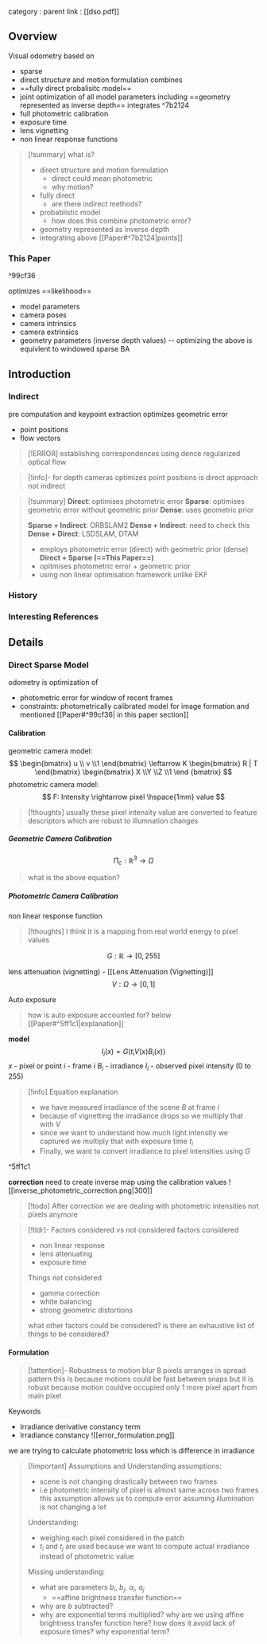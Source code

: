 category : 
parent link : [[dso.pdf]]

## Overview

Visual odometry based on 
- sparse 
- direct structure and motion formulation
combines 
- ==fully direct probalisitc model== 
- joint optimization of all model parameters including ==geometry represented as inverse depth==
integrates  ^7b2124
- full photometric calibration
- exposure time
- lens vignetting
- non linear response functions

>[!summary] what is?
>- direct structure and motion formulation
>	- direct could mean photometric
>	- why motion?
>- fully direct
>	- are there indirect methods?
>- probablistic model
>	- how does this combine photometric error?
>- geometry represented as inverse depth
>- integrating above [[Paper#^7b2124|points]]


### This Paper

^99cf36

optimizes ==likelihood==
- model parameters
- camera poses 
- camera intrinsics 
- camera extrinsics
- geometry parameters (inverse depth values)
-- optimizing the above is equivlent to windowed sparse BA

## Introduction

### Indirect
pre computation and keypoint extraction
optimizes geometric error 
- point positions
- flow vectors

>[!ERROR]
>establishing correspondences using dence regularized optical flow


>[!info]-
> for depth cameras optimizes point positions is direct approach not indirect

>[!summary]
>**Direct**: optimises photometric error
>**Sparse**: optimises geometric error without geometric prior
>**Dense**: uses geometric prior
>
>**Sparse + Indirect**: ORBSLAM2
>**Dense + Indirect**: need to check this 
>**Dense + Direct**: LSDSLAM, DTAM
>	- employs photometric error (direct)  with geometric prior (dense)
>**Direct + Sparse (==This Paper==)**
>	- opitmises photometric error + geometric prior
>	- using non linear optimisation framework unlike EKF


### History
### Interesting References
## Details 

### Direct Sparse Model
odometry is optimization of 
- photometric error for window of recent frames
- constraints: photometrically calibrated model for image formation and mentioned [[Paper#^99cf36| in this paper section]]

#### Calibration
geometric camera model: 
$$
\begin{bmatrix}
u \\ v \\1
\end{bmatrix}
\leftarrow
K 
\begin{bmatrix}
R | T
\end{bmatrix}
\begin{bmatrix}
X \\Y \\Z \\1
\end {bmatrix}
$$
photometric camera model:
$$
F: Intensity \rightarrow pixel \hspace{1mm} value
$$

>[!thoughts]
>usually these pixel intensity value are converted to feature descriptors which are robust to illumnation changes

##### Geometric Camera Calibration

$$
\Pi_{c} : \mathbb{R}^{3} \rightarrow \Omega
$$
> what is the above equation?

##### Photometric Camera Calibration
non linear response function
> [!thoughts]
	I think it is a mapping from real world energy to pixel values 

$$
G : \mathbb{R} \rightarrow [0,255]
$$

lens attenuation (vignetting) - [[Lens Attenuation (Vignetting)]]
$$
	V : \Omega \rightarrow [0,1]
$$

Auto exposure
>how is auto exposure accounted for?
below [[Paper#^5ff1c1|explanation]]

**model**
$$
I_{i}(x) = G(t_{i}V(x)B_{i}(x))
$$
$x$ - pixel or point
$i$ - frame i
$B_{i}$ - irradiance
$I_{i}$ - observed pixel intensity (0 to 255)

>[!info] Equation explanation
>- we have measured irradiance of the scene $B$ at frame $i$
>- because of vignetting the irradiance drops so we multiply that with $V$
>- since we want to understand how much light intensity we captured we multiply that with exposure time $t_{i}$
>- Finally, we want to convert irradiance to pixel intensities using $G$

^5ff1c1

**correction**
need to create inverse map using the calibration values 
![[inverse_photometric_correction.png|300]]
>[!todo] After correction
>we are dealing with photometric intensities not pixels anymore 
>



>[!tldr]- Factors considered vs not considered
>factors considered  
>- non linear response 
>- lens attenuating
>- exposure time
>
>Things not considered 
>- gamma correction
>- white balancing
>- strong geometric distortions
>  
>what other factors could be considered? 
>is there an exhaustive list of things to be considered?
>



#### Formulation

>[!attention]- Robustness to motion blur
>8 pixels arranges in spread pattern
>	this is because motions could be fast between snaps
>	but it is robust because motion couldve occupied only 1 more pixel apart from main pixel


Keywords 
- Irradiance derivative constancy term
- Irradiance constancy
![[error_formulation.png]]

we are trying to calculate photometric loss which is difference in irradiance
>[!important] Assumptions and Understanding
>assumptions:
>- scene is not changing drastically between two frames
>- i.e photometric intensity of pixel is almost same across two frames
>this assumption allows us to compute error assuming illumination is not changing a lot
>
>Understanding:
>- weighing each pixel considered in the patch
>- $t_{i}$ and $t_{j}$ are used because we want to compute actual irradiance instead of photometric value
>  
>  Missing understanding:
>  - what are parameters $b_{i}$, $b_{j}$, $a_{i}$, $a_{j}$
> 	 - ==affine brightness transfer function==
>  - why are $b$ subtracted?
>  - why are exponential terms multiplied?
	why are we using affine brightness transfer function here?
	how does it avoid lack of exposure times?
	why exponential term?
	
	






 







